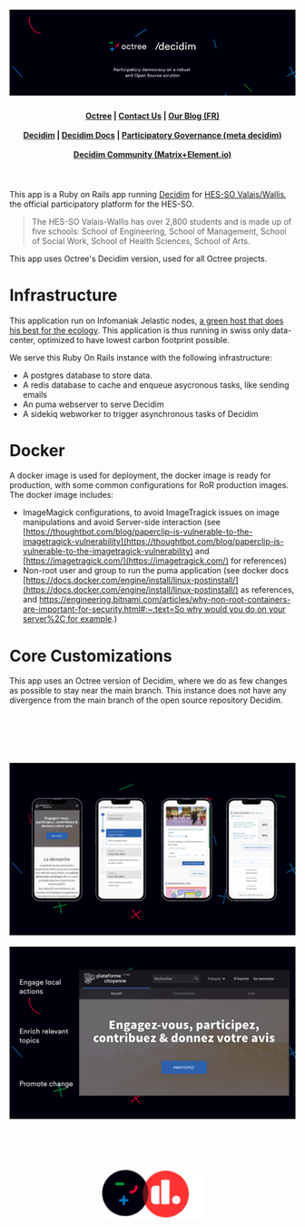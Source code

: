 <h1 align="center"><img src="https://github.com/octree-gva/meta/blob/main/decidim/static/header.png?raw=true" alt="Decidim - Octree Participatory democracy on a robust and open source solution"></h1>
<h4 align="center">
    <a href="https://www.octree.ch">Octree</a> |
    <a href="https://octree.ch/en/contact-us/">Contact Us</a> |
    <a href="https://blog.octree.ch">Our Blog (FR)</a><br/><br/>
    <a href="https://decidim.org">Decidim</a> |
    <a href="https://docs.decidim.org/en/">Decidim Docs</a> |
    <a href="https://meta.decidim.org">Participatory Governance (meta decidim)</a><br/><br/>
    <a href="https://matrix.to/#/+decidim:matrix.org">Decidim Community (Matrix+Element.io)</a>
</h4>


<br/><br/>
This app is a Ruby on Rails app running [Decidim](decidim.org) for [HES-SO Valais/Wallis](https://www.hevs.ch/de/intro), the official participatory platform for the HES-SO.

> The HES-SO Valais-Wallis has over 2,800 students and is made up of five schools: School of Engineering, School of Management, School of Social Work, School of Health Sciences, School of Arts.

This app uses Octree's Decidim version, used for all Octree projects.

# Infrastructure

This application run on Infomaniak Jelastic nodes, [a green host that does his best for the ecology](https://www.infomaniak.com/en/ecology). This application is thus running in swiss only data-center, optimized to have lowest carbon footprint possible.

We serve this Ruby On Rails instance with the following infrastructure: 

- A postgres database to store data.
- A redis database to cache and enqueue asycronous tasks, like sending emails
- An puma webserver to serve Decidim
- A sidekiq webworker to trigger asynchronous tasks of Decidim


# Docker

A docker image is used for deployment, the docker image is ready for production, with some common configurations for RoR production images. The docker image includes:

- ImageMagick configurations, to avoid ImageTragick issues on image manipulations and avoid Server-side interaction (see [https://thoughtbot.com/blog/paperclip-is-vulnerable-to-the-imagetragick-vulnerability](https://thoughtbot.com/blog/paperclip-is-vulnerable-to-the-imagetragick-vulnerability) and [https://imagetragick.com/](https://imagetragick.com/) for references)
- Non-root user and group to run the puma application (see docker docs [https://docs.docker.com/engine/install/linux-postinstall/](https://docs.docker.com/engine/install/linux-postinstall/) as references, and [https://engineering.bitnami.com/articles/why-non-root-containers-are-important-for-security.html#:~:text=So why would you do,on your server%2C for example](https://engineering.bitnami.com/articles/why-non-root-containers-are-important-for-security.html#:~:text=So%20why%20would%20you%20do,on%20your%20server%2C%20for%20example).)


# Core Customizations

This app uses an Octree version of Decidim, where we do as few changes as possible to stay near the main branch. This instance does not have any divergence from the main branch of the open source repository Decidim. 

<br /><br />
<h4 align="center">
    <br /><br />
    <img src="https://github.com/octree-gva/meta/blob/main/decidim/static/participer_hevs/mobile_participer_hevs.png?raw=true" /><br /><br />
    <img src="https://github.com/octree-gva/meta/blob/main/decidim/static/participer_hevs/desktop_participer_hevs.png?raw=true" /><br /><br />
</h4>

<br /><br />

<p align="center">
    <img src="https://raw.githubusercontent.com/octree-gva/meta/main/decidim/static/octree_and_decidim.png" height="90" alt="Decidim Installation by Octree" />
</p>
